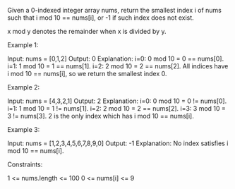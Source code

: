 Given a 0-indexed integer array nums, return the smallest index i of nums
such that i mod 10 == nums[i], or -1 if such index does not exist.

x mod y denotes the remainder when x is divided by y.


Example 1:


Input: nums = [0,1,2]
Output: 0
Explanation: 
i=0: 0 mod 10 = 0 == nums[0].
i=1: 1 mod 10 = 1 == nums[1].
i=2: 2 mod 10 = 2 == nums[2].
All indices have i mod 10 == nums[i], so we return the smallest index 0.


Example 2:


Input: nums = [4,3,2,1]
Output: 2
Explanation: 
i=0: 0 mod 10 = 0 != nums[0].
i=1: 1 mod 10 = 1 != nums[1].
i=2: 2 mod 10 = 2 == nums[2].
i=3: 3 mod 10 = 3 != nums[3].
2 is the only index which has i mod 10 == nums[i].


Example 3:


Input: nums = [1,2,3,4,5,6,7,8,9,0]
Output: -1
Explanation: No index satisfies i mod 10 == nums[i].



Constraints:


1 <= nums.length <= 100
0 <= nums[i] <= 9




